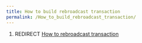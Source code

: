 ```yaml
---
title: How to build rebroadcast transaction
permalink: /How_to_build_rebroadcast_transaction/
---
```


1.  REDIRECT [How to rebroadcast transaction](/How_to_rebroadcast_transaction "wikilink")
